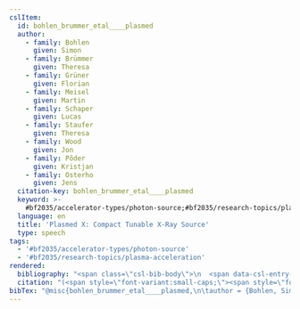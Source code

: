 ```yaml
---
cslItem:
  id: bohlen_brummer_etal____plasmed
  author:
    - family: Bohlen
      given: Simon
    - family: Brümmer
      given: Theresa
    - family: Grüner
      given: Florian
    - family: Meisel
      given: Martin
    - family: Schaper
      given: Lucas
    - family: Staufer
      given: Theresa
    - family: Wood
      given: Jon
    - family: Põder
      given: Kristjan
    - family: Osterho
      given: Jens
  citation-key: bohlen_brummer_etal____plasmed
  keyword: >-
    #bf2035/accelerator-types/photon-source;#bf2035/research-topics/plasma-acceleration
  language: en
  title: 'Plasmed X: Compact Tunable X-Ray Source'
  type: speech
tags:
  - '#bf2035/accelerator-types/photon-source'
  - '#bf2035/research-topics/plasma-acceleration'
rendered:
  bibliography: "<span class=\"csl-bib-body\">\n  <span data-csl-entry-id=\"bohlen_brummer_etal____plasmed\" class=\"csl-entry\"><span class='author-bib'>Bohlen, Brümmer, T., Grüner, F., Meisel, M., Schaper, L., Staufer, T., Wood, J., Põder, K., &#38; Osterho, J.</span>. <span class='date-bib'>(o.\_J.)</span>. <span class='title'><i><b><span style=\"font-style:normal;\">Plasmed X: Compact Tunable X-Ray Source</span></b></i></span>.</span>\n</span>"
  citation: "(<span style=\"font-variant:small-caps;\"><span style=\"font-variant:small-caps;\"><span style=\"font-variant:small-caps;\">Bohlen</span> et al.</span></span>, o.\_J.)"
bibTex: "@misc{bohlen_brummer_etal____plasmed,\n\tauthor = {Bohlen, Simon and Br{\\\" u}mmer, Theresa and Gr{\\\" u}ner, Florian and Meisel, Martin and Schaper, Lucas and Staufer, Theresa and Wood, Jon and P{\\~ o}der, Kristjan and Osterho, Jens},\n\ttitle = {Plasmed {X}: Compact {Tunable} {X}-{Ray} {Source}},\n}\n\n"
---
```

